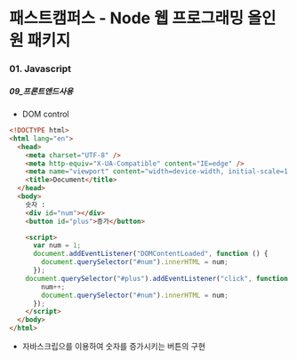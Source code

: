 # 패스트캠퍼스 - Node 웹 프로그래밍 올인원 패키지

### 01. Javascript

##### 09_프론트앤드사용

* DOM control



```html
<!DOCTYPE html>
<html lang="en">
  <head>
    <meta charset="UTF-8" />
    <meta http-equiv="X-UA-Compatible" content="IE=edge" />
    <meta name="viewport" content="width=device-width, initial-scale=1.0" />
    <title>Document</title>
  </head>
  <body>
    숫자 :
    <div id="num"></div>
    <button id="plus">증가</button>

    <script>
      var num = 1;
      document.addEventListener("DOMContentLoaded", function () {
        document.querySelector("#num").innerHTML = num;
      });
    document.querySelector("#plus").addEventListener("click", function () {
        num++;
        document.querySelector("#num").innerHTML = num;
      });
    </script>
  </body>
</html>

```

* 자바스크립으를 이용하여 숫자를 증가시키는 버튼의 구현